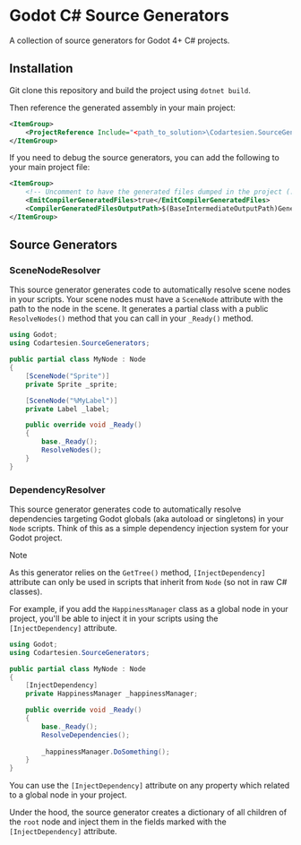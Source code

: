 # Godot C# Source Generators

A collection of source generators for Godot 4+ C# projects.

## Installation

Git clone this repository and build the project using `dotnet build`. 

Then reference the generated assembly in your main project:

```xml
<ItemGroup>
    <ProjectReference Include="<path_to_solution>\Codartesien.SourceGenerators.csproj" OutputItemType="Analyzer" />
</ItemGroup>
```

If you need to debug the source generators, you can add the following to your main project file:

```xml
<ItemGroup>
    <!-- Uncomment to have the generated files dumped in the project (.godot/mono/temp/obj/Generated) -->
    <EmitCompilerGeneratedFiles>true</EmitCompilerGeneratedFiles>
    <CompilerGeneratedFilesOutputPath>$(BaseIntermediateOutputPath)Generated</CompilerGeneratedFilesOutputPath>
</ItemGroup>
```

## Source Generators

### SceneNodeResolver

This source generator generates code to automatically resolve scene nodes in your scripts.
Your scene nodes must have a `SceneNode` attribute with the path to the node in the scene.
It generates a partial class with a public `ResolveNodes()` method that you can call in your `_Ready()` method.

```csharp
using Godot;
using Codartesien.SourceGenerators;

public partial class MyNode : Node
{
    [SceneNode("Sprite")]
    private Sprite _sprite;

    [SceneNode("%MyLabel")]
    private Label _label;

    public override void _Ready()
    {
        base._Ready();
        ResolveNodes();
    }
}
```

### DependencyResolver

This source generator generates code to automatically resolve dependencies targeting Godot globals (aka autoload or singletons) in your `Node` scripts.
Think of this as a simple dependency injection system for your Godot project. 

> [!NOTE]  
> As this generator relies on the `GetTree()` method, `[InjectDependency]` attribute can only be used in scripts that inherit from `Node` (so not in raw C# classes).

For example, if you add the `HappinessManager` class as a global node in your project, you'll be able to inject it in your scripts using the `[InjectDependency]` attribute.

```csharp
using Godot;
using Codartesien.SourceGenerators;

public partial class MyNode : Node
{
    [InjectDependency]
    private HappinessManager _happinessManager;

    public override void _Ready()
    {
        base._Ready();
        ResolveDependencies();
        
        _happinessManager.DoSomething();
    }
}
```

You can use the `[InjectDependency]` attribute on any property which related to a global node in your project.

Under the hood, the source generator creates a dictionary of all children of the `root` node and inject them in the fields marked with the `[InjectDependency]` attribute.


